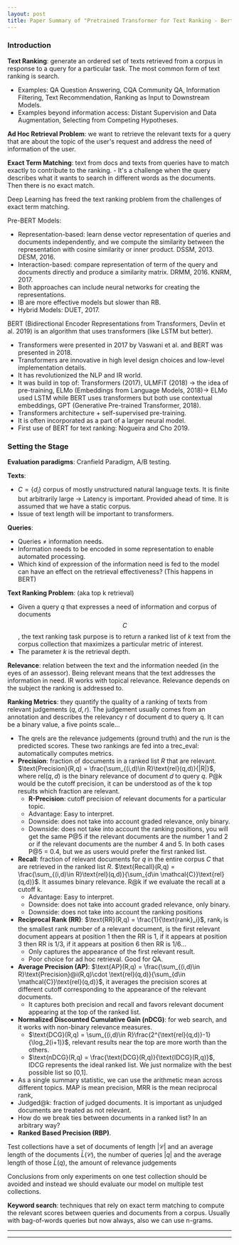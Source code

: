 ```yaml
---
layout: post
title: Paper Summary of "Pretrained Transformer for Text Ranking - Bert and Beyond"
---
```


### Introduction
**Text Ranking**: generate an ordered set of texts retrieved from a corpus in response to a query for a particular task. The most common form of text ranking is search.
* Examples: QA Question Answering, CQA Community QA, Information Filtering, Text Recommendation, Ranking as Input to Downstream Models.
* Examples beyond information access: Distant Supervision and Data Augmentation, Selecting from Competing Hypotheses.

**Ad Hoc Retrieval Problem**: we want to retrieve the relevant texts for a query that are about the topic of the user's request and address the need of information of the user.

**Exact Term Matching**: text from docs and texts from queries have to match exactly to contribute to the ranking.
    - It's a challenge when the query describes what it wants to search in different words as the documents. Then there is no exact match.

Deep Learning has freed the text ranking problem from the challenges of exact term matching.

Pre-BERT Models: 
* Representation-based: learn dense vector representation of queries and documents independently, and we compute the similarity between the representation with cosine similarity or inner product. DSSM, 2013. DESM, 2016.
* Interaction-based: compare representation of term of the query and documents directly and produce a similarity matrix. DRMM, 2016. KNRM, 2017.
* Both approaches can include neural networks for creating the representations.
* IB are more effective models but slower than RB.
* Hybrid Models: DUET, 2017.

BERT (Bidirectional Encoder Representations from Transformers, Devlin et al. 2019) is an algorithm that uses transformers (like LSTM but better). 
* Transformers were presented in 2017 by Vaswani et al. and BERT was presented in 2018. 
* Transformers are innovative in high level design choices and low-level implementation details.
* It has revolutionized the NLP and IR world.
* It was build in top of: Transformers (2017), ULMFiT (2018) → the idea of pre-training, ELMo (Embeddings from Language Models, 2018)→ ELMo used LSTM while BERT uses transformers but both use contextual embeddings, GPT (Generative Pre-trained Transformer, 2018).
* Transformers architecture + self-supervised pre-training.
* It is often incorporated as a part of a larger neural model.
* First use of BERT for text ranking: Nogueira and Cho 2019.

### Setting the Stage
**Evaluation paradigms**: Cranfield Paradigm, A/B testing.

**Texts**: 
* $C = \{d_i\}$ corpus of mostly unstructured natural language texts. It is finite but arbitrarily large → Latency is important. Provided ahead of time. It is assumed that we have a static corpus.
* Issue of text length will be important to transformers.

**Queries**: 
* Queries $\neq$ information needs.
* Information needs to be encoded in some representation to enable automated processing.
* Which kind of expression of the information need is fed to the model can have an effect on the retrieval effectiveness? (This happens in BERT)

**Text Ranking Problem**: (aka top k retrieval) 
* Given a query $q$ that expresses a need of information and corpus of documents $$C$$, the text ranking task purpose is to return a ranked list of $k$ text from the corpus collection that maximizes a particular metric of interest.
* The parameter $k$ is the retrieval depth.

**Relevance**: relation between the text and the information needed (in the eyes of an assessor). Being relevant means that the text addresses the information in need. IR works with topical relevance. Relevance depends on the subject the ranking is addressed to.

**Ranking Metrics**: they quantify the quality of a ranking of texts from relevant judgements $(q,d,r)$. The judgement usually comes from an annotation and describes the relevancy r of document d to query q. It can be a binary value, a five points scale... 
* The qrels are the relevance judgements (ground truth) and the run is the predicted scores. These two rankings are fed into a trec_eval: automatically computes metrics.
* **Precision**: fraction of documents in a ranked list $R$ that are relevant. $\text{Precision}(R,q) = \frac{\sum_{(i,d)\in R}\text{rel}(q,d)}{|R|}$, where $\text{rel}(q,d)$ is the binary relevance of document $d$ to query $q$. P@k would be the cutoff precision, it can be understood as of the k top results which fraction are relevant. 
    * **R-Precision**: cutoff precision of relevant documents for a particular topic.
    * Advantage: Easy to interpret.
    * Downside: does not take into account graded relevance, only binary.
    * Downside: does not take into account the ranking positions, you will get the same P@5 if the relevant documents are the number 1 and 2 or if the relevant documents are the number 4 and 5. In both cases P@5 = 0.4, but we as users would prefer the first ranked list.
* **Recall**: fraction of relevant documents for $q$ in the entire corpus $C$ that are retrieved in the ranked list $R$. $\text{Recall}(R,q) = \frac{\sum_{(i,d)\in R}\text{rel}(q,d)}{\sum_{d\in \mathcal{C}}\text{rel}(q,d)}$. It assumes binary relevance. R@k if we evaluate the recall at a cutoff k. 
    * Advantage: Easy to interpret.
    * Downside: does not take into account graded relevance, only binary.
    * Downside: does not take into account the ranking positions
* **Reciprocal Rank (RR)**: $\text{RR}(R,q) = \frac{1}{\text{rank}_i}$, $\text{rank}_i$ is the smallest rank number of a relevant document, is the first relevant document appears at position 1 then the RR is 1, if it appears at position 3 then RR is 1/3, if it appears at position 6 then RR is 1/6... 
    * Only captures the appearance of the first relevant result.
    * Poor choice for ad hoc retrieval. Good for QA.
* **Average Precision (AP)**: $\text{AP}(R,q) = \frac{\sum_{(i,d)\in R}\text{Precision}@i(R,q)\cdot \text{rel}(q,d)}{\sum_{d\in \mathcal{C}}\text{rel}(q,d)}$, it averages the precision scores at different cutoff corresponding to the appearance of the relevant documents. 
    * It captures both precision and recall and favors relevant document appearing at the top of the ranked list.
* **Normalized Discounted Cumulative Gain (nDCG)**: for web search, and it works with non-binary relevance measures. 
    * $\text{DCG}(R,q) = \sum_{(i,d)\in R}\frac{2^{\text{rel}(q,d)}-1}{\log_2(i+1)}$, relevant results near the top are more worth than the others.
    * $\text{nDCG}(R,q) = \frac{\text{DCG}(R,q)}{\text{IDCG}(R,q)}$, $\text{IDCG}$ represents the ideal ranked list. We just normalize with the best possible list so [0,1].
* As a single summary statistic, we can use the arithmetic mean across different topics. MAP is mean precision, MRR is the mean reciprocal rank,
* Judged@k: fraction of judged documents. It is important as unjudged documents are treated as not relevant.
* How do we break ties between documents in a ranked list? In an arbitrary way?
* **Ranked Based Precision (RBP)**.

Test collections have a set of documents of length $|\mathcal{C}|$ and an average length of the documents $\bar{L}(\mathcal{C})$, the number of queries $|q|$ and the average length of those $\bar{L}(q)$, the amount of relevance judgements

Conclusions from only experiments on one test collection should be avoided and instead we should evaluate our model on multiple test collections.

**Keyword search**: techniques that rely on exact term matching to compute the relevant scores between queries and documents from a corpus. Usually with bag-of-words queries but now always, also we can use n-grams.

----
****
